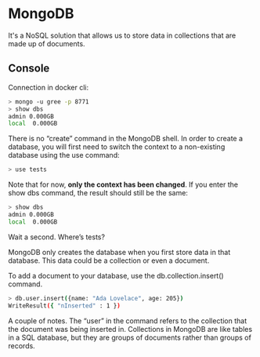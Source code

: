 # MongoDB

It's a NoSQL solution that allows us to store data in collections that are made up of documents.

## Console

Connection in docker cli:

~~~bash
> mongo -u gree -p 8771
> show dbs
admin 0.000GB
local  0.000GB
~~~

There is no “create” command in the MongoDB shell. In order to create a database, you will first need to switch the
context to a non-existing database using the use command:

~~~bash
> use tests
~~~

Note that for now, **only the context has been changed**. If you enter the show dbs command, the result should still be
the same:

~~~bash
> show dbs
admin 0.000GB
local  0.000GB
~~~

Wait a second. Where’s tests?

MongoDB only creates the database when you first store data in that database. This data could be a collection or even a
document.

To add a document to your database, use the db.collection.insert() command.

~~~bash
> db.user.insert({name: "Ada Lovelace", age: 205})
WriteResult({ "nInserted" : 1 })
~~~

A couple of notes. The “user” in the command refers to the collection that the document was being inserted in.
Collections in MongoDB are like tables in a SQL database, but they are groups of documents rather than groups of
records.